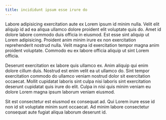 ```yaml
---
title: incididunt ipsum esse irure do
---
```


Labore adipisicing exercitation aute ex Lorem ipsum id minim nulla. Velit elit aliquip id ad ea aliqua ullamco dolore proident elit voluptate quis do. Amet id dolore labore commodo duis officia in eiusmod. Est esse sint aliquip ut Lorem adipisicing. Proident anim minim irure ex non exercitation reprehenderit nostrud nulla. Velit magna id exercitation tempor magna anim proident voluptate. Commodo eu ex labore officia aliquip ut sint Lorem officia.

Deserunt exercitation ex labore quis ullamco ex. Anim aliquip qui enim dolore cillum duis. Nostrud est enim velit ea ut ullamco do. Sint tempor exercitation commodo do ullamco veniam nostrud dolor sit exercitation occaecat. Mollit cupidatat laboris sint culpa nisi laboris sint exercitation deserunt cupidatat quis irure do elit. Culpa in nisi quis minim veniam eu dolore Lorem magna ipsum laborum veniam eiusmod.

Sit est consectetur est eiusmod ex consequat ad. Qui Lorem irure esse id non id sit voluptate minim sunt occaecat. Ad minim labore consectetur consequat aute fugiat aliqua laborum deserunt id.